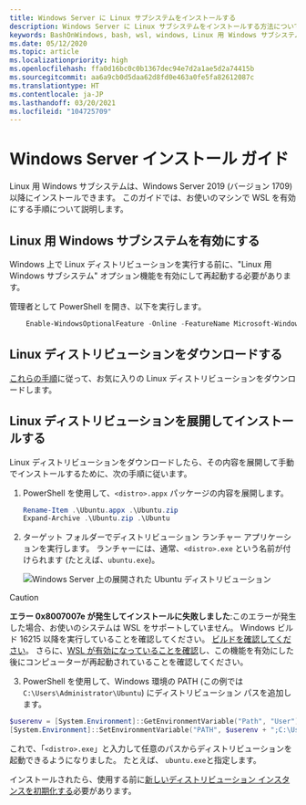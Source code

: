```yaml
---
title: Windows Server に Linux サブシステムをインストールする
description: Windows Server に Linux サブシステムをインストールする方法について説明します。 WSL は、Windows Server 2019 (バージョン 1709) 以降にインストールできます。
keywords: BashOnWindows, bash, wsl, windows, Linux 用 Windows サブシステム, windowssubsystem, ubuntu, windows server
ms.date: 05/12/2020
ms.topic: article
ms.localizationpriority: high
ms.openlocfilehash: ffa0d16bc0c0b1367dec94e7d2a1ae5d2a74415b
ms.sourcegitcommit: aa6a9cb0d5daa62d8fd0e463a0fe5fa82612087c
ms.translationtype: HT
ms.contentlocale: ja-JP
ms.lasthandoff: 03/20/2021
ms.locfileid: "104725709"
---
```

# <a name="windows-server-installation-guide"></a>Windows Server インストール ガイド

Linux 用 Windows サブシステムは、Windows Server 2019 (バージョン 1709) 以降にインストールできます。 このガイドでは、お使いのマシンで WSL を有効にする手順について説明します。

## <a name="enable-the-windows-subsystem-for-linux"></a>Linux 用 Windows サブシステムを有効にする

Windows 上で Linux ディストリビューションを実行する前に、"Linux 用 Windows サブシステム" オプション機能を有効にして再起動する必要があります。

管理者として PowerShell を開き、以下を実行します。

```powershell
    Enable-WindowsOptionalFeature -Online -FeatureName Microsoft-Windows-Subsystem-Linux

```

## <a name="download-a-linux-distribution"></a>Linux ディストリビューションをダウンロードする

[これらの手順](install-manual.md)に従って、お気に入りの Linux ディストリビューションをダウンロードします。

## <a name="extract-and-install-a-linux-distribution"></a>Linux ディストリビューションを展開してインストールする

Linux ディストリビューションをダウンロードしたら、その内容を展開して手動でインストールするために、次の手順に従います。

1. PowerShell を使用して、`<distro>.appx` パッケージの内容を展開します。

    ```powershell
    Rename-Item .\Ubuntu.appx .\Ubuntu.zip
    Expand-Archive .\Ubuntu.zip .\Ubuntu
    ```

2. ターゲット フォルダーでディストリビューション ランチャー アプリケーションを実行します。 ランチャーには、通常、`<distro>.exe` という名前が付けられます (たとえば、`ubuntu.exe`)。

    ![Windows Server 上の展開された Ubuntu ディストリビューション](media/server-appx-expand.png)

> [!CAUTION]
> **エラー 0x8007007e が発生してインストールに失敗しました**:このエラーが発生した場合、お使いのシステムは WSL をサポートしていません。 Windows ビルド 16215 以降を実行していることを確認してください。 [ビルドを確認してください](troubleshooting.md#check-your-build-number)。 さらに、[WSL が有効になっていることを確認](troubleshooting.md#confirm-wsl-is-enabled)し、この機能を有効にした後にコンピューターが再起動されていることを確認してください。  

3. PowerShell を使用して、Windows 環境の PATH (この例では `C:\Users\Administrator\Ubuntu`) にディストリビューション パスを追加します。

```powershell
$userenv = [System.Environment]::GetEnvironmentVariable("Path", "User")
[System.Environment]::SetEnvironmentVariable("PATH", $userenv + ";C:\Users\Administrator\Ubuntu", "User")
```

これで、「`<distro>.exe`」と入力して任意のパスからディストリビューションを起動できるようになりました。 たとえば、 `ubuntu.exe`と指定します。

インストールされたら、使用する前に[新しいディストリビューション インスタンスを初期化する](initialize-distro.md)必要があります。
